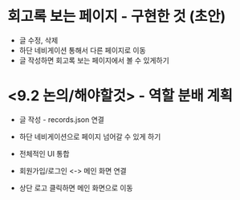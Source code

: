 # 회고록 보는 페이지 - 구현한 것 (초안)
* 글 수정, 삭제
* 하단 네비게이션 통해서 다른 페이지로 이동
* 글 작성하면 회고록 보는 페이지에서 볼 수 있게하기

# <9.2 논의/해야할것> - 역할 분배 계획

* 글 작성 - records.json 연결

* 하단 네비게이션으로 페이지 넘어갈 수 있게 하기

* 전체적인 UI 통합

* 회원가입/로그인 <-> 메인 화면 연결

* 상단 로고 클릭하면 메인 화면으로 이동
